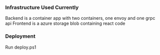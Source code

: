 ### Infrastructure Used Currently

Backend is a container app with two containers, one envoy and one grpc api
Frontend is a azure storage blob containing react code

### Deployment

Run deploy.ps1